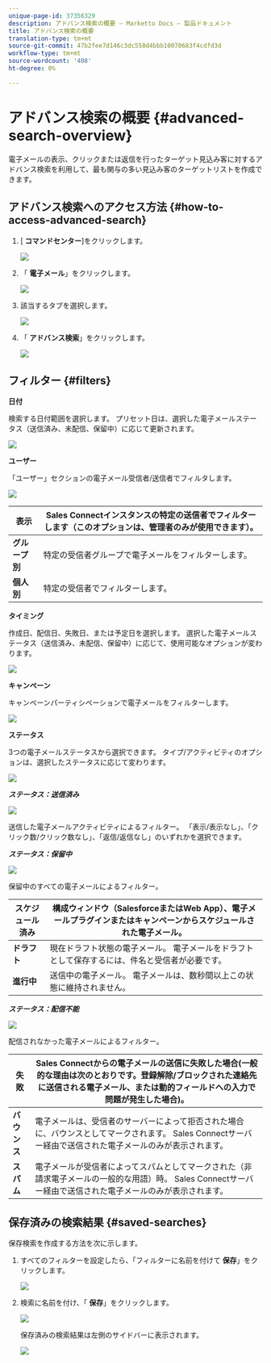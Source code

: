```yaml
---
unique-page-id: 37356329
description: アドバンス検索の概要 — Marketto Docs — 製品ドキュメント
title: アドバンス検索の概要
translation-type: tm+mt
source-git-commit: 47b2fee7d146c3dc558d4bbb10070683f4cdfd3d
workflow-type: tm+mt
source-wordcount: '408'
ht-degree: 0%

---
```



# アドバンス検索の概要 {#advanced-search-overview}

電子メールの表示、クリックまたは返信を行ったターゲット見込み客に対するアドバンス検索を利用して、最も関与の多い見込み客のターゲットリストを作成できます。

## アドバンス検索へのアクセス方法 {#how-to-access-advanced-search}

1. [ **コマンドセンター**]をクリックします。

   ![](assets/one.png)

1. 「 **電子メール**」をクリックします。

   ![](assets/two.png)

1. 該当するタブを選択します。

   ![](assets/three.png)

1. 「 **アドバンス検索**」をクリックします。

   ![](assets/four.png)

## フィルター {#filters}

**日付**

検索する日付範囲を選択します。 プリセット日は、選択した電子メールステータス（送信済み、未配信、保留中）に応じて更新されます。

![](assets/date.png)

**ユーザー**

「ユーザー」セクションの電子メール受信者/送信者でフィルタします。

![](assets/who.png)

| **表示** | Sales Connectインスタンスの特定の送信者でフィルターします（このオプションは、管理者のみが使用できます）。 |
|---|---|
| **グループ別** | 特定の受信者グループで電子メールをフィルターします。 |
| **個人別** | 特定の受信者でフィルターします。 |

**タイミング**

作成日、配信日、失敗日、または予定日を選択します。 選択した電子メールステータス（送信済み、未配信、保留中）に応じて、使用可能なオプションが変わります。

![](assets/when.png)

**キャンペーン**

キャンペーンパーティシペーションで電子メールをフィルターします。

![](assets/campaigns.png)

**ステータス**

3つの電子メールステータスから選択できます。 タイプ/アクティビティのオプションは、選択したステータスに応じて変わります。

![](assets/status.png)

***ステータス：送信済み***

![](assets/status-sent.png)

送信した電子メールアクティビティによるフィルター。 「表示/表示なし」、「クリック数/クリック数なし」、「返信/返信なし」のいずれかを選択できます。

***ステータス：保留中***

![](assets/status-pending.png)

保留中のすべての電子メールによるフィルター。

| **スケジュール済み** | 構成ウィンドウ（SalesforceまたはWeb App）、電子メールプラグインまたはキャンペーンからスケジュールされた電子メール。 |
|---|---|
| **ドラフト** | 現在ドラフト状態の電子メール。 電子メールをドラフトとして保存するには、件名と受信者が必要です。 |
| **進行中** | 送信中の電子メール。 電子メールは、数秒間以上この状態に維持されません。 |

***ステータス：配信不能***

![](assets/status-undelivered.png)

配信されなかった電子メールによるフィルター。

| **失敗** | Sales Connectからの電子メールの送信に失敗した場合(一般的な理由は次のとおりです。登録解除/ブロックされた連絡先に送信される電子メール、または動的フィールドへの入力で問題が発生した場合)。 |
|---|---|
| **バウンス** | 電子メールは、受信者のサーバーによって拒否された場合に、バウンスとしてマークされます。 Sales Connectサーバー経由で送信された電子メールのみが表示されます。 |
| **スパム** | 電子メールが受信者によってスパムとしてマークされた（非請求電子メールの一般的な用語）時。 Sales Connectサーバー経由で送信された電子メールのみが表示されます。 |

## 保存済みの検索結果 {#saved-searches}

保存検索を作成する方法を次に示します。

1. すべてのフィルターを設定したら、「フィルターに名前を付けて **保存**」をクリックします。

   ![](assets/save-search-1.png)

1. 検索に名前を付け、「 **保存**」をクリックします。

   ![](assets/save-search-2.png)

   保存済みの検索結果は左側のサイドバーに表示されます。

   ![](assets/advanced-search-overview-15.png)


